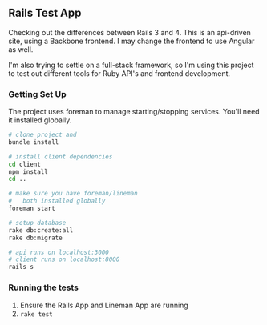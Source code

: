 ## Rails Test App

Checking out the differences between Rails 3 and 4.  This is an
api-driven site, using a Backbone frontend.  I may change the
frontend to use Angular as well.

I'm also trying to settle on a full-stack framework, so I'm using this
project to test out different tools for Ruby API's and frontend
development.

### Getting Set Up

The project uses foreman to manage starting/stopping services.  You'll
need it installed globally.

```bash
# clone project and
bundle install

# install client dependencies
cd client
npm install
cd ..

# make sure you have foreman/lineman
#   both installed globally
foreman start

# setup database
rake db:create:all
rake db:migrate

# api runs on localhost:3000
# client runs on localhost:8000
rails s

```

### Running the tests

1. Ensure the Rails App and Lineman App are running
1. `rake test`

